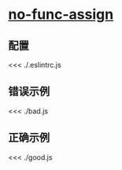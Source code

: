 # [no-func-assign](https://eslint.org/docs/rules/no-func-assign)

## 配置

<<< ./.eslintrc.js

## 错误示例

<<< ./bad.js

## 正确示例

<<< ./good.js
